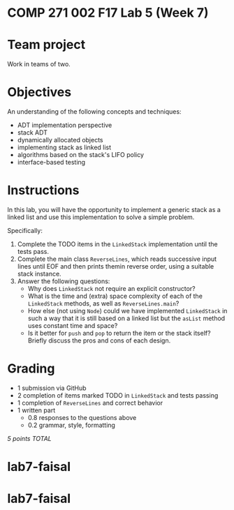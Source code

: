 # COMP 271 002 F17 Lab 5 (Week 7)

# Team project

Work in teams of two.

# Objectives

An understanding of the following concepts and techniques:

- ADT implementation perspective
- stack ADT
- dynamically allocated objects
- implementing stack as linked list
- algorithms based on the stack's LIFO policy
- interface-based testing

# Instructions

In this lab, you will have the opportunity to implement a generic stack as a linked list and use this implementation to solve a simple problem.

Specifically:

1. Complete the TODO items in the `LinkedStack` implementation until the tests pass.
1. Complete the main class `ReverseLines`, which reads successive input lines until EOF and then prints themin reverse order, using a suitable stack instance.
1. Answer the following questions:
   - Why does `LinkedStack` not require an explicit constructor?
   - What is the time and (extra) space complexity of each of the `LinkedStack` methods, as well as `ReverseLines.main`?
   - How else (not using `Node`) could we have implemented `LinkedStack` in such a way that it is still based on a linked list but the `asList` method uses constant time and space?
   - Is it better for `push` and `pop` to return the item or the stack itself?
    Briefly discuss the pros and cons of each design.

# Grading

- 1 submission via GitHub
- 2 completion of items marked TODO in `LinkedStack` and tests passing
- 1 completion of `ReverseLines` and correct behavior
- 1 written part
  - 0.8 responses to the questions above
  - 0.2 grammar, style, formatting

*5 points TOTAL*
# lab7-faisal
# lab7-faisal
